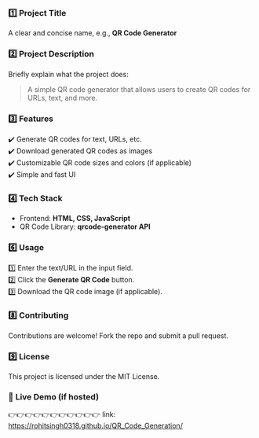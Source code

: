 ### 1️⃣ **Project Title**  
A clear and concise name, e.g., **QR Code Generator**  

### 2️⃣ **Project Description**  
Briefly explain what the project does:  
> A simple QR code generator that allows users to create QR codes for URLs, text, and more.  

### 3️⃣ **Features**  
✔️ Generate QR codes for text, URLs, etc.  
✔️ Download generated QR codes as images  
✔️ Customizable QR code sizes and colors (if applicable)  
✔️ Simple and fast UI  

### 4️⃣ **Tech Stack**  
- Frontend: **HTML, CSS, JavaScript**    
- QR Code Library: **qrcode-generator API**  

### 6️⃣ **Usage**  
1️⃣ Enter the text/URL in the input field.  
2️⃣ Click the **Generate QR Code** button.  
3️⃣ Download the QR code image (if applicable).  

### 8️⃣ **Contributing**  
Contributions are welcome! Fork the repo and submit a pull request.  

### 9️⃣ **License**  
This project is licensed under the MIT License.  

### 🔗 **Live Demo (if hosted)**  
👉👉👉👉👉👉👉👉👉👉👉
link: https://rohitsingh0318.github.io/QR_Code_Generation/ 

